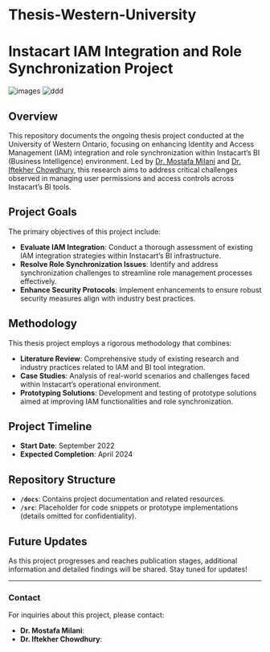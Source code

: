 # Thesis-Western-University

# Instacart IAM Integration and Role Synchronization Project

![images](https://github.com/lakchchayam/Thesis-Western-University/assets/49754403/e674a35d-98b5-45de-9695-c270bd7e38c3)
![ddd](https://github.com/lakchchayam/Thesis-Western-University/assets/49754403/bf02e911-b357-459e-83c5-a2f403f71a72)



## Overview

This repository documents the ongoing thesis project conducted at the University of Western Ontario, focusing on enhancing Identity and Access Management (IAM) integration and role synchronization within Instacart’s BI (Business Intelligence) environment. Led by [Dr. Mostafa Milani](link_to_profile) and [Dr. Iftekher Chowdhury](link_to_profile), this research aims to address critical challenges observed in managing user permissions and access controls across Instacart’s BI tools.

## Project Goals

The primary objectives of this project include:

- **Evaluate IAM Integration**: Conduct a thorough assessment of existing IAM integration strategies within Instacart’s BI infrastructure.
- **Resolve Role Synchronization Issues**: Identify and address synchronization challenges to streamline role management processes effectively.
- **Enhance Security Protocols**: Implement enhancements to ensure robust security measures align with industry best practices.

## Methodology

This thesis project employs a rigorous methodology that combines:

- **Literature Review**: Comprehensive study of existing research and industry practices related to IAM and BI tool integration.
- **Case Studies**: Analysis of real-world scenarios and challenges faced within Instacart’s operational environment.
- **Prototyping Solutions**: Development and testing of prototype solutions aimed at improving IAM functionalities and role synchronization.

## Project Timeline

- **Start Date**: September 2022
- **Expected Completion**: April 2024

## Repository Structure

- **`/docs`**: Contains project documentation and related resources.
- **`/src`**: Placeholder for code snippets or prototype implementations (details omitted for confidentiality).

## Future Updates

As this project progresses and reaches publication stages, additional information and detailed findings will be shared. Stay tuned for updates!

---

### Contact

For inquiries about this project, please contact:

- **Dr. Mostafa Milani**:
- **Dr. Iftekher Chowdhury**: 
